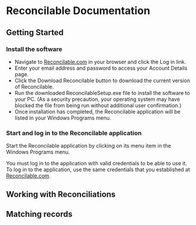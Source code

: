 # Reconcilable Documentation

## Getting Started

### Install the software
- Navigate to [Reconcilable.com](https://reconcilable.com) in your browser and click the Log in link.
- Enter your email address and password to access your Account Details page.
- Click the Download Reconcilable button to download the current version of Reconcilable.
- Run the downloaded ReconcilableSetup.exe file to install the software to your PC. (As a security precaution, your operating system may have blocked the file from being run without additional user confirmation.)
- Once installation has completed, the Reconcilable application will be listed in your Windows Programs menu.

### Start and log in to the Reconcilable application
Start the Reconcilable application by clicking on its menu item in the Windows Programs menu.

You must log in to the application with valid credentials to be able to use it. To log in to the application, use the same credentials that you established at [Reconcilable.com](https://reconcilable.com).

## Working with Reconciliations

## Matching records